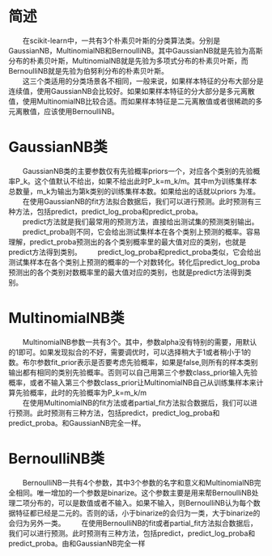 # 简述
&emsp;&emsp;在scikit-learn中，一共有3个朴素贝叶斯的分类算法类。分别是GaussianNB，MultinomialNB和BernoulliNB。其中GaussianNB就是先验为高斯分布的朴素贝叶斯，MultinomialNB就是先验为多项式分布的朴素贝叶斯，而BernoulliNB就是先验为伯努利分布的朴素贝叶斯。    
&emsp;&emsp;这三个类适用的分类场景各不相同，一般来说，如果样本特征的分布大部分是连续值，使用GaussianNB会比较好。如果如果样本特征的分大部分是多元离散值，使用MultinomialNB比较合适。而如果样本特征是二元离散值或者很稀疏的多元离散值，应该使用BernoulliNB。

# GaussianNB类
&emsp;&emsp;GaussianNB类的主要参数仅有先验概率priors一个，对应各个类别的先验概率P_k。这个值默认不给出，如果不给出此时P_k=m_k/m。其中m为训练集样本总数量，m_k为输出为第k类别的训练集样本数。如果给出的话就以priors 为准。   
&emsp;&emsp;在使用GaussianNB的fit方法拟合数据后，我们可以进行预测。此时预测有三种方法，包括predict，predict_log_proba和predict_proba。   
&emsp;&emsp;predict方法就是我们最常用的预测方法，直接给出测试集的预测类别输出。   
&emsp;&emsp;predict_proba则不同，它会给出测试集样本在各个类别上预测的概率。容易理解，predict_proba预测出的各个类别概率里的最大值对应的类别，也就是predict方法得到类别。
&emsp;&emsp;predict_log_proba和predict_proba类似，它会给出测试集样本在各个类别上预测的概率的一个对数转化。转化后predict_log_proba预测出的各个类别对数概率里的最大值对应的类别，也就是predict方法得到类别。   


# MultinomialNB类
&emsp;&emsp;MultinomialNB参数一共有3个。其中，参数alpha没有特别的需要，用默认的1即可。如果发现拟合的不好，需要调优时，可以选择稍大于1或者稍小于1的数。布尔参数fit_prior表示是否要考虑先验概率，如果是false,则所有的样本类别输出都有相同的类别先验概率。否则可以自己用第三个参数class_prior输入先验概率，或者不输入第三个参数class_prior让MultinomialNB自己从训练集样本来计算先验概率，此时的先验概率为P_k=m_k/m   
&emsp;&emsp;在使用MultinomialNB的fit方法或者partial_fit方法拟合数据后，我们可以进行预测。此时预测有三种方法，包括predict，predict_log_proba和predict_proba。和GaussianNB完全一样。　


# BernoulliNB类
&emsp;&emsp;BernoulliNB一共有4个参数，其中3个参数的名字和意义和MultinomialNB完全相同。唯一增加的一个参数是binarize。这个参数主要是用来帮BernoulliNB处理二项分布的，可以是数值或者不输入。如果不输入，则BernoulliNB认为每个数据特征都已经是二元的。否则的话，小于binarize的会归为一类，大于binarize的会归为另外一类。
&emsp;&emsp;在使用BernoulliNB的fit或者partial_fit方法拟合数据后，我们可以进行预测。此时预测有三种方法，包括predict，predict_log_proba和predict_proba。由和GaussianNB完全一样